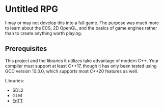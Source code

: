 # Untitled RPG
I may or may not develop this into a full game. The purpose was much more to learn about the ECS, 2D OpenGL, and the basics of game engines rather than to create anything worth playing. 

## Prerequisites
This project and the libraries it utilizes take advantage of modern C++. Your compiler must support at least C++17, though it has only been tested using GCC version 10.3.0, which supports most C++20 features as well. 

Libraries:

+ SDL2
+ GLM
+ [EnTT](https://github.com/skypjack/entt)
